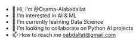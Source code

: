 - 👋 Hi, I’m @Osama-Alabedallat
- 👀 I’m interested in AI & ML
- 🌱 I’m currently learning Data Science
- 💞️ I’m looking to collaborate on Python AI projects
- 📫 How to reach me oabdallat@gmail.com

<!---
SamZGmail/SamZGmail is a ✨ special ✨ repository because its `README.md` (this file) appears on your GitHub profile.
You can click the Preview link to take a look at your changes.
--->

